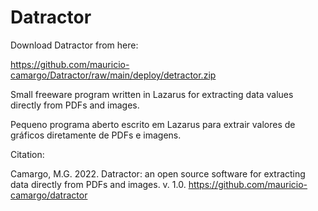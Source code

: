 # Datractor
 
Download Datractor from here:

https://github.com/mauricio-camargo/Datractor/raw/main/deploy/detractor.zip

Small freeware program written in Lazarus for extracting data values directly from PDFs and images.

Pequeno programa aberto escrito em Lazarus para extrair valores de gráficos diretamente de PDFs e imagens.

Citation:

Camargo, M.G. 2022. Datractor: an open source software for extracting data directly from PDFs and images. v. 1.0.
https://github.com/mauricio-camargo/datractor
